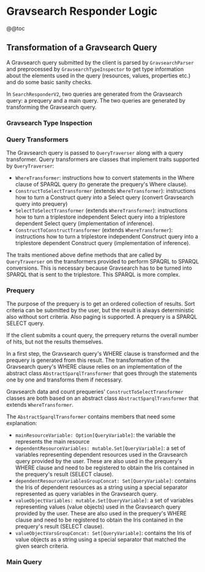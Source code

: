 <!---
Copyright © 2015-2018 the contributors (see Contributors.md).

This file is part of Knora.

Knora is free software: you can redistribute it and/or modify
it under the terms of the GNU Affero General Public License as published
by the Free Software Foundation, either version 3 of the License, or
(at your option) any later version.

Knora is distributed in the hope that it will be useful,
but WITHOUT ANY WARRANTY; without even the implied warranty of
MERCHANTABILITY or FITNESS FOR A PARTICULAR PURPOSE.  See the
GNU Affero General Public License for more details.

You should have received a copy of the GNU Affero General Public
License along with Knora.  If not, see <http://www.gnu.org/licenses/>.
-->

# Gravsearch Responder Logic

@@toc

## Transformation of a Gravsearch Query

A Gravsearch query submitted by the client is parsed by `GravsearchParser` and preprocessed by `GravsearchTypeInspector` 
to get type information about the elements used in the query (resources, values, properties etc.) 
and do some basic sanity checks.

In `SearchResponderV2`, two queries are generated from the Gravsearch query: a prequery and a main query. 
The two queries are generated by transforming the Gravsearch query.

### Gravsearch Type Inspection

### Query Transformers

The Gravsearch query is passed to `QueryTraverser` along with a query transformer. Query transformers are classes 
that implement traits supported by `QueryTraverser`:

-  `WhereTransformer`: instructions how to convert statements in the Where clause of SPARQL query (to generate the prequery's Where clause).
- `ConstructToSelectTransformer` (extends `WhereTransformer`): instructions how to turn a Construct query into a Select query (convert Gravsearch query into prequery)
- `SelectToSelectTransformer` (extends `WhereTransformer`): instructions how to turn a triplestore independent Select query into a triplestore dependent Select query (implementation of inference).    
- `ConstructToConstructTransformer` (extends `WhereTransformer`): instructions how to turn a triplestore independent Construct query into a triplestore dependent Construct query (implementation of inference).

The traits mentioned above define methods that are called by `QueryTraverser` on the transformers provided to perform SPAQRL to SPARQL conversions. This is necessary because Gravsearch has to be turned into 
SPARQL that is sent to the triplestore. This SPARQL is more complex.

### Prequery

The purpose of the prequery is to get an ordered collection of results. Sort criteria can be submitted by the user, but the result is always deterministic also without sort criteria.
Also paging is supported. A prequery is a SPARQL SELECT query.

If the client submits a count query, the prrequery returns the overall number of hits, but not the results themselves.

In a first step, the Gravsearch query's WHERE clause is transformed and the prequery is generated from this result. 
The transformation of the Gravsearch query's WHERE clause relies on an implementation of the abstract class `AbstractSparqlTransformer` 
that goes through the statements one by one and transforms them if necessary.

Gravsearch data and count prequeries' `ConstructToSelectTransformer` classes are both based on an abstract class `AbstractSparqlTransformer` 
that extends `WhereTransformer`. 

The `AbstractSparqlTransformer` contains members that need some explanation:
-  `mainResourceVariable: Option[QueryVariable]`: the variable the represents the main resource
- `dependentResourceVariables: mutable.Set[QueryVariable]`: a set of variables representing dependent resources used in the Gravsearch query provided by the user. These are also used in the prequery's WHERE clause and need to be registered to obtain the Iris contained in the prequery's result (SELECT clause).
- `dependentResourceVariablesGroupConcat: Set[QueryVariable]`: contains the Iris of dependent resources as a string using a special separator represented as query variables in the Gravsearch query.
- `valueObjectVariables: mutable.Set[QueryVariable]`: a set of variables representing values (value objects) used in the Gravsearch query provided by the user. These are also used in the prequery's WHERE clause and need to be registered to obtain the Iris contained in the prequery's result (SELECT clause).
- `valueObjectVarsGroupConcat: Set[QueryVariable]`: contains the Iris of value objects as a string using a special separator  that matched the given search criteria.

### Main Query